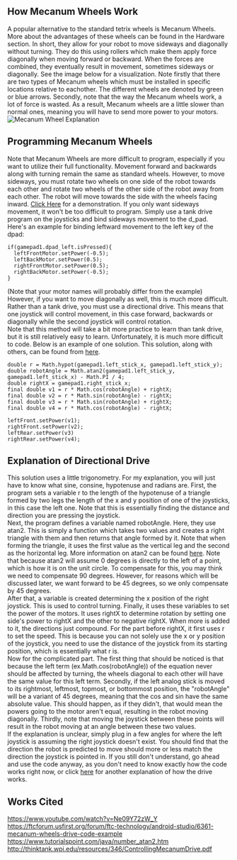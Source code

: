 ## How Mecanum Wheels Work
 A popular alternative to the standard tetrix wheels is Mecanum Wheels. More about the advantages of these wheels can be found in the Hardware section. In short, they allow for your robot to move sideways and diagonally without turning. They do this using rollers which make them apply force diagonally when moving forward or backward. When the forces are combined, they eventually result in movement, sometimes sideways or diagonally. See the image below for a visualization. Note firstly that there are two types of Mecanum wheels which must be installed in specific locations relative to eachother. The different wheels are denoted by green or blue arrows. Secondly, note that the way the Mecanum wheels work, a lot of force is wasted. As a result, Mecanum wheels are a little slower than normal ones, meaning you will have to send more power to your motors.
![Mecanum Wheel Explanation](https://ftccats.github.io/MecanumWheelExplanation.png)
## **Programming Mecanum Wheels**
Note that Mecanum Wheels are more difficult to program, especially if you want to utilize their full functionality.
Movement forward and backwards along with turning remain the same as standard wheels. However, to move sideways, you must rotate two wheels on one side of the robot towards each other and rotate two wheels of the other side of the robot away from each other. The robot will move towards the side with the wheels facing inward. [Click Here](https://www.youtube.com/watch?v=Ne09Y72zW_Y) for a demonstration. If you only want sideways movement, it won't be too difficult to program. Simply use a tank drive program on the joysticks and bind sideways movement to the d_pad.  
Here's an example for binding leftward movement to the left key of the dpad:  
```
if(gamepad1.dpad_left.isPressed){
  leftFrontMotor.setPower(-0.5);
  leftBackMotor.setPower(0.5);
  rightFrontMotor.setPower(0.5);
  rightBackMotor.setPower(-0.5);
}
```
(Note that your motor names will probably differ from the example)  
  However, if you want to move diagonally as well, this is much more difficult. Rather than a tank drive, you must use a directional drive. This means that one joystick will control movement, in this case forward, backwards or diagonally while the second joystick will control rotation.  
  Note that this method will take a bit more practice to learn than tank drive, but it is still relatively easy to learn.
Unfortunately, it is much more difficult to code. Below is an example of one solution. This solution, along with others, can be found from [here](https://ftcforum.usfirst.org/forum/ftc-technology/android-studio/6361-mecanum-wheels-drive-code-example).  
```
double r = Math.hypot(gamepad1.left_stick_x, gamepad1.left_stick_y);
double robotAngle = Math.atan2(gamepad1.left_stick_y, gamepad1.left_stick_x) - Math.PI / 4;
double rightX = gamepad1.right_stick_x;
final double v1 = r * Math.cos(robotAngle) + rightX;
final double v2 = r * Math.sin(robotAngle) - rightX;
final double v3 = r * Math.sin(robotAngle) + rightX;
final double v4 = r * Math.cos(robotAngle) - rightX;

leftFront.setPower(v1);
rightFront.setPower(v2);
leftRear.setPower(v3)
rightRear.setPower(v4);
```  
## Explanation of Directional Drive
  This solution uses a little trigonometry. For my explanation, you will just have to know what sine, consine, hypotenuse and radians are. First, the program sets a variable r to the length of the hypotenuse of a triangle formed by two legs the length of the x and y position of one of the joysticks, in this case the left one. Note that this is essentially finding the distance and direction you are pressing the joystick.  
  Next, the program defines a variable named robotAngle. Here, they use atan2. This is simply a function which takes two values and creates a right triangle with them and then returns that angle formed by it. Note that when forming the triangle, it uses the first value as the vertical leg and the second as the horizontal leg. More information on atan2 can be found [here](https://www.tutorialspoint.com/java/number_atan2.htm). Note that because atan2 will assume 0 degrees is directly to the left of a point, which is how it is on the unit circle. To compensate for this, you may think we need to compensate 90 degrees. However, for reasons which will be discussed later, we want forward to be 45 degrees, so we only compensate by 45 degrees.  
  After that, a variable is created determining the x position of the right joystick. This is used to control turning. Finally, it uses these variables to set the power of the motors. It uses rightX to determine rotation by setting one side's power to rightX and the other to negative rightX. When more is added to it, the directions just compound. For the part before rightX, it first uses r to set the speed. This is because you can not solely use the x or y position of the joystick, you need to use the distance of the joystick from its starting position, which is essentially what r is.  
  Now for the complicated part. The first thing that should be noticed is that because the left term (ex.Math.cos(robotAngle)) of the equation never should be affected by turning, the wheels diagonal to each other will have the same value for this left term. Secondly, if the left analog stick is moved to its rightmost, leftmost, topmost, or bottommost position, the "robotAngle" will be a variant of 45 degrees, meaning that the cos and sin have the same absolute value. This should happen, as if they didn't, that would mean the powers going to the motor aren't equal, resulting in the robot moving diagonally. Thirdly, note that moving the joystick between these points will result in the robot moving at an angle between these two values.  
  If the explanation is unclear, simply plug in a few angles for where the left joystick is assuming the right joystick doesn't exist. You should find that the direction the robot is predicted to move should more or less match the direction the joystick is pointed in.
If you still don't understand, go ahead and use the code anyway, as you don't need to know exactly how the code works right now, or click [here](http://thinktank.wpi.edu/resources/346/ControllingMecanumDrive.pdf) for another explanation of how the drive works.
## Works Cited
https://www.youtube.com/watch?v=Ne09Y72zW_Y  
https://ftcforum.usfirst.org/forum/ftc-technology/android-studio/6361-mecanum-wheels-drive-code-example  
https://www.tutorialspoint.com/java/number_atan2.htm  
http://thinktank.wpi.edu/resources/346/ControllingMecanumDrive.pdf

